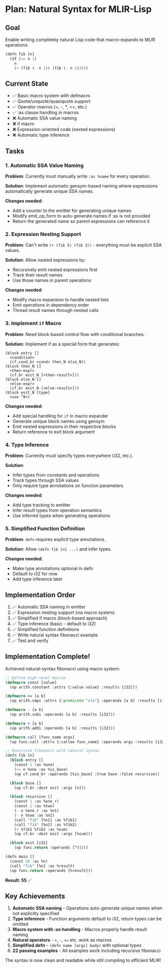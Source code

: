 # Plan: Natural Syntax for MLIR-Lisp

## Goal
Enable writing completely natural Lisp code that macro-expands to MLIR operations:

```lisp
(defn fib [n]
  (if (<= n 1)
    n
    (+ (fib (- n 1)) (fib (- n 2)))))
```

## Current State
- ✅ Basic macro system with defmacro
- ✅ Quote/unquote/quasiquote support
- ✅ Operator macros (+, -, *, <=, etc.)
- ✅ :as clause handling in macros
- ❌ Automatic SSA value naming
- ❌ if macro
- ❌ Expression-oriented code (nested expressions)
- ❌ Automatic type inference

## Tasks

### 1. Automatic SSA Value Naming
**Problem**: Currently must manually write `:as %name` for every operation.

**Solution**: Implement automatic gensym-based naming where expressions automatically generate unique SSA names.

**Changes needed**:
- Add a counter to the emitter for generating unique names
- Modify emit_op_form to auto-generate names if :as is not provided
- Return the generated name so parent expressions can reference it

### 2. Expression Nesting Support
**Problem**: Can't write `(+ (fib 5) (fib 3))` - everything must be explicit SSA values.

**Solution**: Allow nested expressions by:
- Recursively emit nested expressions first
- Track their result names
- Use those names in parent operations

**Changes needed**:
- Modify macro expansion to handle nested lists
- Emit operations in dependency order
- Thread result names through nested calls

### 3. Implement `if` Macro
**Problem**: Need block-based control flow with conditional branches.

**Solution**: Implement if as a special form that generates:
```
(block entry []
  <condition>
  (cf.cond_br <cond> then_N else_N))
(block then_N []
  <then-expr>
  (cf.br exit_N [<then-result>]))
(block else_N []
  <else-expr>
  (cf.br exit_N [<else-result>]))
(block exit_N [type]
  <use ^0>)
```

**Changes needed**:
- Add special handling for `if` in macro expander
- Generate unique block names using gensym
- Emit nested expressions in their respective blocks
- Return reference to exit block argument

### 4. Type Inference
**Problem**: Currently must specify types everywhere (i32, etc.).

**Solution**:
- Infer types from constants and operations
- Track types through SSA values
- Only require type annotations on function parameters

**Changes needed**:
- Add type tracking to emitter
- Infer result types from operation semantics
- Use inferred types when generating operations

### 5. Simplified Function Definition
**Problem**: `defn` requires explicit type annotations.

**Solution**: Allow `(defn fib [n] ...)` and infer types.

**Changes needed**:
- Make type annotations optional in defn
- Default to i32 for now
- Add type inference later

## Implementation Order

1. ✅ Automatic SSA naming in emitter
2. ✅ Expression nesting support (via macro system)
3. ✅ Simplified if macro (block-based approach)
4. ✅ Type inference (basic - default to i32)
5. ✅ Simplified function definitions
6. ✅ Write natural syntax fibonacci example
7. ✅ Test and verify

## Implementation Complete!

Achieved natural-syntax fibonacci using macro system:

```lisp
;; Define high-level macros
(defmacro const [value]
  (op arith.constant :attrs {:value value} :results [i32]))

(defmacro <= [a b]
  (op arith.cmpi :attrs {:predicate "sle"} :operands [a b] :results [i1]))

(defmacro - [a b]
  (op arith.subi :operands [a b] :results [i32]))

(defmacro + [a b]
  (op arith.addi :operands [a b] :results [i32]))

(defmacro call [func_name args]
  (op func.call :attrs {:callee func_name} :operands args :results [i32]))

;; Recursive fibonacci with natural syntax
(defn fib [n]
  (block entry []
    (const 1 :as %one)
    (<= n %one :as %is_base)
    (op cf.cond_br :operands [%is_base] :true base :false recursive))

  (block base []
    (op cf.br :dest exit :args [n]))

  (block recursive []
    (const 1 :as %one_r)
    (const 2 :as %two)
    (- n %one_r :as %n1)
    (- n %two :as %n2)
    (call "fib" [%n1] :as %fib1)
    (call "fib" [%n2] :as %fib2)
    (+ %fib1 %fib2 :as %sum)
    (op cf.br :dest exit :args [%sum]))

  (block exit [i32]
    (op func.return :operands [^0])))

(defn main []
  (const 10 :as %n)
  (call "fib" [%n] :as %result)
  (op func.return :operands [%result]))
```

**Result: 55** ✅

## Key Achievements

1. **Automatic SSA naming** - Operations auto-generate unique names when not explicitly specified
2. **Type inference** - Function arguments default to i32, return types can be omitted
3. **Macro system with :as handling** - Macros properly handle result naming
4. **Natural operators** - `+`, `-`, `<=` etc. work as macros
5. **Simplified defn** - `(defn name [args] body)` with optional types
6. **22 passing examples** - All examples work including recursive fibonacci

The syntax is now clean and readable while still compiling to efficient MLIR!

